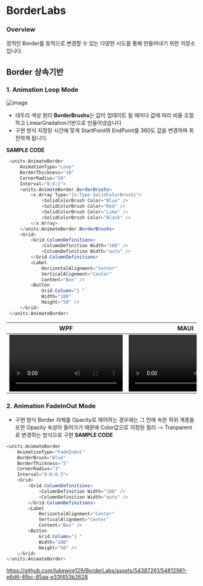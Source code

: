 # BorderLabs

### Overview
정적인 Border를 동적으로 변경할 수 있는 다양한 시도를 통해 만들어내기 위한 저장소입니다.

## Border 상속기반
### 1. Animation Loop Mode

 ![image](https://github.com/lukewire129/BorderLabs/assets/54387261/986ebfc1-9cb1-462a-8356-3867634c7b38)

- 테두리 색상 원리
 **BorderBrushs**는 값이 업데이트 될 때마다 값에 따라 비율 조절하고 LinearGradation기반으로 만들어냈습니다
- 구현 방식
  지정된 시간에 맞게 StartPoint와 EndPoint를 360도 값을 변경하며 회전하게 됩니다.

**SAMPLE CODE**
```csharp
 <units:AnimateBorder
     AnimationType="Loop"
     BorderThickness="10"
     CornerRadius="50"
     Interval="0:0:2">
     <units:AnimateBorder.BorderBrushs>
         <x:Array Type="{x:Type SolidColorBrush}">
             <SolidColorBrush Color="Blue" />
             <SolidColorBrush Color="Red" />
             <SolidColorBrush Color="Lime" />
             <SolidColorBrush Color="Black" />
         </x:Array>
     </units:AnimateBorder.BorderBrushs>
     <Grid>
         <Grid.ColumnDefinitions>
             <ColumnDefinition Width="100" />
             <ColumnDefinition Width="auto" />
         </Grid.ColumnDefinitions>
         <Label
             HorizontalAlignment="Center"
             VerticalAlignment="Center"
             Content="Box" />
         <Button
             Grid.Column="1 "
             Width="100"
             Height="50" />
     </Grid>
 </units:AnimateBorder>
```

| WPF | MAUI |
|:----:|:----:|
|<video src="https://github.com/lukewire129/BorderLabs/assets/54387261/b8ea25e6-f5ac-4815-a405-cf821a8180b0"/> | <video src="https://github.com/lukewire129/BorderLabs/assets/54387261/4da23973-d2ba-4bc6-ac79-4331ed325eca"/>|

### 2. Animation FadeInOut Mode
- 구현 방식
  Border 자체를 Opacity로 제어하는 경우에는 그 안에 속한 하위 계층들 또한 Opacity 속성이 들어가기 때문에 Color값으로 지정된 컬러 -> Tranparent로 변경하는 방식으로 구현
**SAMPLE CODE**
```csharp
<units:AnimateBorder
    AnimationType="FadeInOut"
    BorderBrush="Blue"
    BorderThickness="5"
    CornerRadius="3"
    Interval="0:0:0.5">
    <Grid>
        <Grid.ColumnDefinitions>
            <ColumnDefinition Width="100" />
            <ColumnDefinition Width="auto" />
        </Grid.ColumnDefinitions>
        <Label
            HorizontalAlignment="Center"
            VerticalAlignment="Center"
            Content="Box" />
        <Button
            Grid.Column="1 "
            Width="100"
            Height="50" />
    </Grid>
</units:AnimateBorder>
```
https://github.com/lukewire129/BorderLabs/assets/54387261/54812961-e6d6-4fbc-85aa-e33f453b2628

